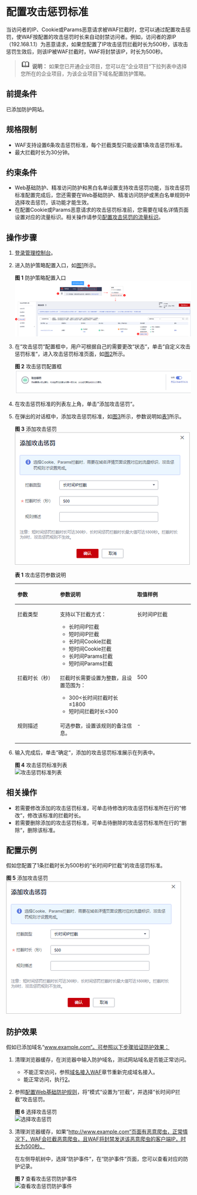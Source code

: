 # 配置攻击惩罚标准<a name="waf_01_0271"></a>

当访问者的IP、Cookie或Params恶意请求被WAF拦截时，您可以通过配置攻击惩罚，使WAF按配置的攻击惩罚时长来自动封禁访问者。例如，访问者的源IP（192.168.1.1）为恶意请求，如果您配置了IP攻击惩罚拦截时长为500秒，该攻击惩罚生效后，则该IP被WAF拦截时，WAF将封禁该IP，时长为500秒。

>![](public_sys-resources/icon-note.gif) **说明：** 
>如果您已开通企业项目，您可以在“企业项目“下拉列表中选择您所在的企业项目，为该企业项目下域名配置防护策略。

## 前提条件<a name="section5903171661012"></a>

已添加防护网站。

## 规格限制<a name="section1930783519315"></a>

-   WAF支持设置6条攻击惩罚标准，每个拦截类型只能设置1条攻击惩罚标准。
-   最大拦截时长为30分钟。

## 约束条件<a name="section1164919222417"></a>

-   Web基础防护、精准访问防护和黑白名单设置支持攻击惩罚功能，当攻击惩罚标准配置完成后，您还需要在Web基础防护、精准访问防护或黑白名单规则中选择攻击惩罚，该功能才能生效。
-   在配置Cookie或Params恶意请求的攻击惩罚标准前，您需要在域名详情页面设置对应的流量标识。相关操作请参见[配置攻击惩罚的流量标识](配置攻击惩罚的流量标识.md)。

## 操作步骤<a name="section12613418594"></a>

1.  [登录管理控制台](https://console.huaweicloud.com/?locale=zh-cn)。
2.  进入防护策略配置入口，如[图1](#waf_01_0008_fig089771664710)所示。

    **图 1**  防护策略配置入口<a name="waf_01_0008_fig089771664710"></a>  
    ![](figures/防护策略配置入口.png "防护策略配置入口")

3.  在“攻击惩罚“配置框中，用户可根据自己的需要更改“状态“，单击“自定义攻击惩罚标准“，进入攻击惩罚标准页面，如[图2](#fig0358162863015)所示。

    **图 2**  攻击惩罚配置框<a name="fig0358162863015"></a>  
    ![](figures/攻击惩罚配置框.png "攻击惩罚配置框")

4.  在攻击惩罚标准的列表左上角，单击“添加攻击惩罚“。
5.  在弹出的对话框中，添加攻击惩罚标准，如[图3](#fig16699125187)所示，参数说明如[表1](#table147241231818)所示。

    **图 3**  添加攻击惩罚<a name="fig16699125187"></a>  
    ![](figures/添加攻击惩罚.png "添加攻击惩罚")

    **表 1**  攻击惩罚参数说明

    <a name="table147241231818"></a>
    <table><thead align="left"><tr id="row167071221814"><th class="cellrowborder" valign="top" width="24.222422242224223%" id="mcps1.2.4.1.1"><p id="p1770171261818"><a name="p1770171261818"></a><a name="p1770171261818"></a>参数</p>
    </th>
    <th class="cellrowborder" valign="top" width="43.81438143814381%" id="mcps1.2.4.1.2"><p id="p1770131241814"><a name="p1770131241814"></a><a name="p1770131241814"></a>参数说明</p>
    </th>
    <th class="cellrowborder" valign="top" width="31.963196319631965%" id="mcps1.2.4.1.3"><p id="p177012124180"><a name="p177012124180"></a><a name="p177012124180"></a>取值样例</p>
    </th>
    </tr>
    </thead>
    <tbody><tr id="row671212161816"><td class="cellrowborder" valign="top" width="24.222422242224223%" headers="mcps1.2.4.1.1 "><p id="p10707122186"><a name="p10707122186"></a><a name="p10707122186"></a>拦截类型</p>
    </td>
    <td class="cellrowborder" valign="top" width="43.81438143814381%" headers="mcps1.2.4.1.2 "><p id="p123164594811"><a name="p123164594811"></a><a name="p123164594811"></a>支持以下拦截方式：</p>
    <a name="ul16332155911817"></a><a name="ul16332155911817"></a><ul id="ul16332155911817"><li>长时间IP拦截</li><li>短时间IP拦截</li><li>长时间Cookie拦截</li><li>短时间Cookie拦截</li><li>长时间Params拦截</li><li>短时间Params拦截</li></ul>
    </td>
    <td class="cellrowborder" valign="top" width="31.963196319631965%" headers="mcps1.2.4.1.3 "><p id="p51226218461"><a name="p51226218461"></a><a name="p51226218461"></a>长时间IP拦截</p>
    </td>
    </tr>
    <tr id="row13988143320408"><td class="cellrowborder" valign="top" width="24.222422242224223%" headers="mcps1.2.4.1.1 "><p id="p1989533134019"><a name="p1989533134019"></a><a name="p1989533134019"></a>拦截时长（秒）</p>
    </td>
    <td class="cellrowborder" valign="top" width="43.81438143814381%" headers="mcps1.2.4.1.2 "><p id="p1506114414810"><a name="p1506114414810"></a><a name="p1506114414810"></a>拦截时长需要设置为整数，且设置范围为：</p>
    <a name="ul716019222444"></a><a name="ul716019222444"></a><ul id="ul716019222444"><li>300&lt;长时间拦截时长≤1800</li><li>短时间拦截时长≤300</li></ul>
    </td>
    <td class="cellrowborder" valign="top" width="31.963196319631965%" headers="mcps1.2.4.1.3 "><p id="p0989433134018"><a name="p0989433134018"></a><a name="p0989433134018"></a>500</p>
    </td>
    </tr>
    <tr id="row147241221818"><td class="cellrowborder" valign="top" width="24.222422242224223%" headers="mcps1.2.4.1.1 "><p id="p171712171819"><a name="p171712171819"></a><a name="p171712171819"></a>规则描述</p>
    </td>
    <td class="cellrowborder" valign="top" width="43.81438143814381%" headers="mcps1.2.4.1.2 "><p id="p37161201817"><a name="p37161201817"></a><a name="p37161201817"></a>可选参数，设置该规则的备注信息。</p>
    </td>
    <td class="cellrowborder" valign="top" width="31.963196319631965%" headers="mcps1.2.4.1.3 "><p id="p20711122182"><a name="p20711122182"></a><a name="p20711122182"></a>-</p>
    </td>
    </tr>
    </tbody>
    </table>

6.  输入完成后，单击“确定“，添加的攻击惩罚标准展示在列表中。

    **图 4**  攻击惩罚标准列表<a name="fig1737424924319"></a>  
    ![](figures/攻击惩罚标准列表.png "攻击惩罚标准列表")


## 相关操作<a name="section2574132020128"></a>

-   若需要修改添加的攻击惩罚标准，可单击待修改的攻击惩罚标准所在行的“修改“，修改该标准的拦截时长。
-   若需要删除添加的攻击惩罚标准，可单击待删除的攻击惩罚标准所在行的“删除“，删除该标准。

## 配置示例<a name="section156514893912"></a>

假如您配置了1条拦截时长为500秒的“长时间IP拦截“的攻击惩罚标准。

**图 5**  添加攻击惩罚<a name="fig1556814102038"></a>  
![](figures/添加攻击惩罚.png "添加攻击惩罚")

## 防护效果<a name="section95553413597"></a>

假如已添加域名“www.example.com“。可参照以下步骤验证防护效果：

1.  清理浏览器缓存，在浏览器中输入防护域名，测试网站域名是否能正常访问。
    -   不能正常访问，参照[域名接入WAF](域名接入WAF.md)章节重新完成域名接入。
    -   能正常访问，执行[2](#li885731953512)。

2.  <a name="li885731953512"></a>参照[配置Web基础防护规则](配置Web基础防护规则.md)，将“模式“设置为“拦截“，并选择“长时间IP拦截“攻击惩罚。

    **图 6**  选择攻击惩罚<a name="fig2992194917289"></a>  
    ![](figures/选择攻击惩罚.png "选择攻击惩罚")

3.  清理浏览器缓存，如果“http://www.example.com“页面有恶意爬虫，正常情况下，WAF会拦截恶意爬虫，且WAF将封禁发送该恶意爬虫的客户端IP，时长为500秒。

    在左侧导航树中，选择“防护事件“，在“防护事件“页面，您可以查看对应的防护记录。

    **图 7**  查看攻击惩罚防护事件<a name="fig171486118518"></a>  
    ![](figures/查看攻击惩罚防护事件.png "查看攻击惩罚防护事件")


